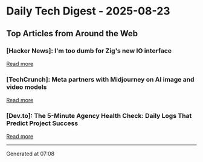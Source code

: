 # Daily Tech Digest - 2025-08-23

## Top Articles from Around the Web

### [Hacker News]: I'm too dumb for Zig's new IO interface
[Read more](https://www.openmymind.net/Im-Too-Dumb-For-Zigs-New-IO-Interface/)

### [TechCrunch]: Meta partners with Midjourney on AI image and video models
[Read more](https://techcrunch.com/2025/08/22/meta-partners-with-midjourney-on-ai-image-and-video-models/)

### [Dev.to]: The 5-Minute Agency Health Check: Daily Logs That Predict Project Success
[Read more](https://dev.to/teamcamp/the-5-minute-agency-health-check-daily-logs-that-predict-project-success-1p43)


---
Generated at 07:08
